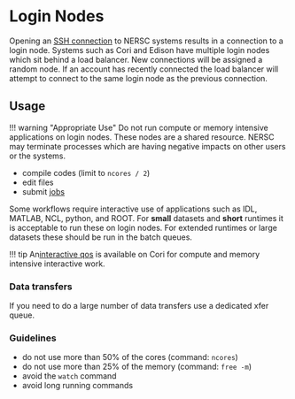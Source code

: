 # Login Nodes

Opening an [SSH connection](./ssh.md) to NERSC systems results in a
connection to a login node. Systems such as Cori and Edison have
multiple login nodes which sit behind a load balancer. New connections
will be assigned a random node. If an account has recently connected
the load balancer will attempt to connect to the same login node as
the previous connection.

## Usage

!!! warning "Appropriate Use"
	Do not run compute or memory intensive applications on login
	nodes. These nodes are a shared resource. NERSC may terminate
	processes which are having negative impacts on other users or the
	systems.

* compile codes (limit to `ncores / 2`)
* edit files
* submit [jobs](/jobs/index.md)

Some workflows require interactive use of applications such as IDL,
MATLAB, NCL, python, and ROOT. For **small** datasets and **short**
runtimes it is acceptable to run these on login nodes. For extended
runtimes or large datasets these should be run in the batch queues.

!!! tip
	An[interactive qos](/jobs/examples/#interactive) is available
	on Cori for compute and memory intensive interactive work.

### Data transfers

If you need to do a large number of data transfers use a dedicated
xfer queue.

### Guidelines

*  do not use more than 50% of the cores (command: `ncores`)
*  do not use more than 25% of the memory (command: `free -m`)
*  avoid the `watch` command
*  avoid long running commands
